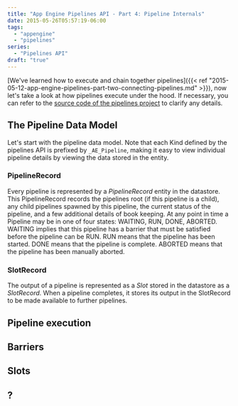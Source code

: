 ```yaml
---
title: "App Engine Pipelines API - Part 4: Pipeline Internals" 
date: 2015-05-26T05:57:19-06:00
tags: 
  - "appengine"
  - "pipelines"
series:
  - "Pipelines API"
draft: "true"
---
```


[We've learned how to execute and chain together pipelines]({{< ref
"2015-05-12-app-engine-pipelines-part-two-connecting-pipelines.md" >}}),
now let's take a look at how pipelines execute under the hood. If necessary,
you can refer to the [source code of the pipelines
project](https://github.com/GoogleCloudPlatform/appengine-pipelines) to
clarify any details.

## The Pipeline Data Model

Let's start with the pipeline data model. Note that each Kind defined by the
pipelines API is prefixed by `_AE_Pipeline`, making it easy to view individual
pipeline details by viewing the data stored in the entity.

### PipelineRecord

Every pipeline is represented by a *PipelineRecord* entity in the datastore. This
PipelineRecord records the pipelines root (if this pipeline is a child), any
child pipelines spawned by this pipeline, the current status of the pipeline,
and a few additional details of book keeping. At any point in time a Pipeline
may be in one of four states: WAITING, RUN, DONE, ABORTED. WAITING implies that
this pipeline has a barrier that must be satisfied before the pipeline can be
RUN. RUN means that the pipeline has been started. DONE means that the pipeline
is complete. ABORTED means that the pipeline has been manually aborted.

### SlotRecord

The output of a pipeline is represented as a *Slot* stored in the datastore as a
*SlotRecord*. When a pipeline completes, it stores its output in the SlotRecord
to be made available to further pipelines.

## Pipeline execution

## Barriers

## Slots

## ?
